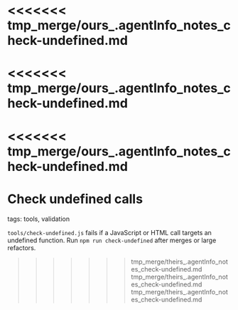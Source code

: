 <<<<<<< tmp_merge/ours_.agentInfo_notes_check-undefined.md
=======
<<<<<<< tmp_merge/ours_.agentInfo_notes_check-undefined.md
=======
<<<<<<< tmp_merge/ours_.agentInfo_notes_check-undefined.md
=======
# Check undefined calls

tags: tools, validation

`tools/check-undefined.js` fails if a JavaScript or HTML call targets an undefined function. Run `npm run check-undefined` after merges or large refactors.
>>>>>>> tmp_merge/theirs_.agentInfo_notes_check-undefined.md
>>>>>>> tmp_merge/theirs_.agentInfo_notes_check-undefined.md
>>>>>>> tmp_merge/theirs_.agentInfo_notes_check-undefined.md
